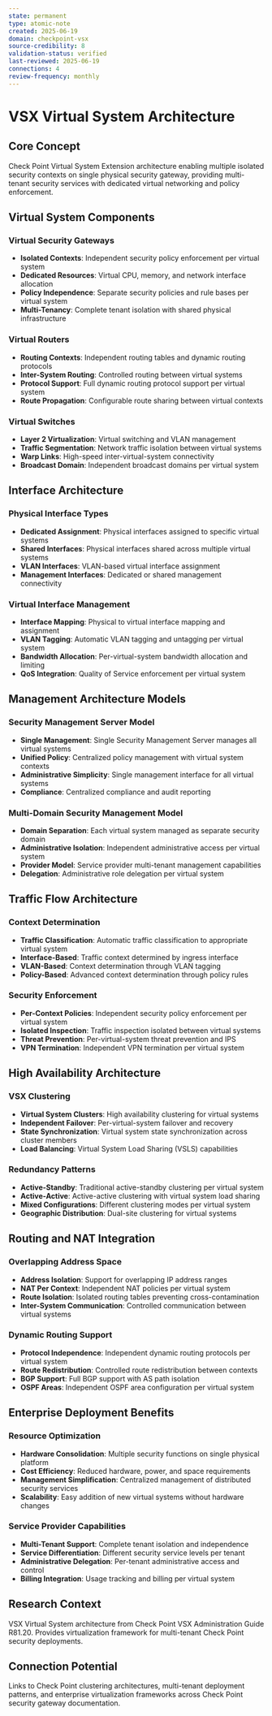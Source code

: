 ```yaml
---
state: permanent
type: atomic-note
created: 2025-06-19
domain: checkpoint-vsx
source-credibility: 8
validation-status: verified
last-reviewed: 2025-06-19
connections: 4
review-frequency: monthly
---
```


# VSX Virtual System Architecture

## Core Concept

Check Point Virtual System Extension architecture enabling multiple isolated security contexts on single physical security gateway, providing multi-tenant security services with dedicated virtual networking and policy enforcement.

## Virtual System Components

### Virtual Security Gateways
- **Isolated Contexts**: Independent security policy enforcement per virtual system
- **Dedicated Resources**: Virtual CPU, memory, and network interface allocation
- **Policy Independence**: Separate security policies and rule bases per virtual system
- **Multi-Tenancy**: Complete tenant isolation with shared physical infrastructure

### Virtual Routers
- **Routing Contexts**: Independent routing tables and dynamic routing protocols
- **Inter-System Routing**: Controlled routing between virtual systems
- **Protocol Support**: Full dynamic routing protocol support per virtual system
- **Route Propagation**: Configurable route sharing between virtual contexts

### Virtual Switches
- **Layer 2 Virtualization**: Virtual switching and VLAN management
- **Traffic Segmentation**: Network traffic isolation between virtual systems
- **Warp Links**: High-speed inter-virtual-system connectivity
- **Broadcast Domain**: Independent broadcast domains per virtual system

## Interface Architecture

### Physical Interface Types
- **Dedicated Assignment**: Physical interfaces assigned to specific virtual systems
- **Shared Interfaces**: Physical interfaces shared across multiple virtual systems
- **VLAN Interfaces**: VLAN-based virtual interface assignment
- **Management Interfaces**: Dedicated or shared management connectivity

### Virtual Interface Management
- **Interface Mapping**: Physical to virtual interface mapping and assignment
- **VLAN Tagging**: Automatic VLAN tagging and untagging per virtual system
- **Bandwidth Allocation**: Per-virtual-system bandwidth allocation and limiting
- **QoS Integration**: Quality of Service enforcement per virtual system

## Management Architecture Models

### Security Management Server Model
- **Single Management**: Single Security Management Server manages all virtual systems
- **Unified Policy**: Centralized policy management with virtual system contexts
- **Administrative Simplicity**: Single management interface for all virtual systems
- **Compliance**: Centralized compliance and audit reporting

### Multi-Domain Security Management Model
- **Domain Separation**: Each virtual system managed as separate security domain
- **Administrative Isolation**: Independent administrative access per virtual system
- **Provider Model**: Service provider multi-tenant management capabilities
- **Delegation**: Administrative role delegation per virtual system

## Traffic Flow Architecture

### Context Determination
- **Traffic Classification**: Automatic traffic classification to appropriate virtual system
- **Interface-Based**: Traffic context determined by ingress interface
- **VLAN-Based**: Context determination through VLAN tagging
- **Policy-Based**: Advanced context determination through policy rules

### Security Enforcement
- **Per-Context Policies**: Independent security policy enforcement per virtual system
- **Isolated Inspection**: Traffic inspection isolated between virtual systems
- **Threat Prevention**: Per-virtual-system threat prevention and IPS
- **VPN Termination**: Independent VPN termination per virtual system

## High Availability Architecture

### VSX Clustering
- **Virtual System Clusters**: High availability clustering for virtual systems
- **Independent Failover**: Per-virtual-system failover and recovery
- **State Synchronization**: Virtual system state synchronization across cluster members
- **Load Balancing**: Virtual System Load Sharing (VSLS) capabilities

### Redundancy Patterns
- **Active-Standby**: Traditional active-standby clustering per virtual system
- **Active-Active**: Active-active clustering with virtual system load sharing
- **Mixed Configurations**: Different clustering modes per virtual system
- **Geographic Distribution**: Dual-site clustering for virtual systems

## Routing and NAT Integration

### Overlapping Address Space
- **Address Isolation**: Support for overlapping IP address ranges
- **NAT Per Context**: Independent NAT policies per virtual system
- **Route Isolation**: Isolated routing tables preventing cross-contamination
- **Inter-System Communication**: Controlled communication between virtual systems

### Dynamic Routing Support
- **Protocol Independence**: Independent dynamic routing protocols per virtual system
- **Route Redistribution**: Controlled route redistribution between contexts
- **BGP Support**: Full BGP support with AS path isolation
- **OSPF Areas**: Independent OSPF area configuration per virtual system

## Enterprise Deployment Benefits

### Resource Optimization
- **Hardware Consolidation**: Multiple security functions on single physical platform
- **Cost Efficiency**: Reduced hardware, power, and space requirements
- **Management Simplification**: Centralized management of distributed security services
- **Scalability**: Easy addition of new virtual systems without hardware changes

### Service Provider Capabilities
- **Multi-Tenant Support**: Complete tenant isolation and independence
- **Service Differentiation**: Different security service levels per tenant
- **Administrative Delegation**: Per-tenant administrative access and control
- **Billing Integration**: Usage tracking and billing per virtual system

## Research Context

VSX Virtual System architecture from Check Point VSX Administration Guide R81.20. Provides virtualization framework for multi-tenant Check Point security deployments.

## Connection Potential

Links to Check Point clustering architectures, multi-tenant deployment patterns, and enterprise virtualization frameworks across Check Point security gateway documentation.